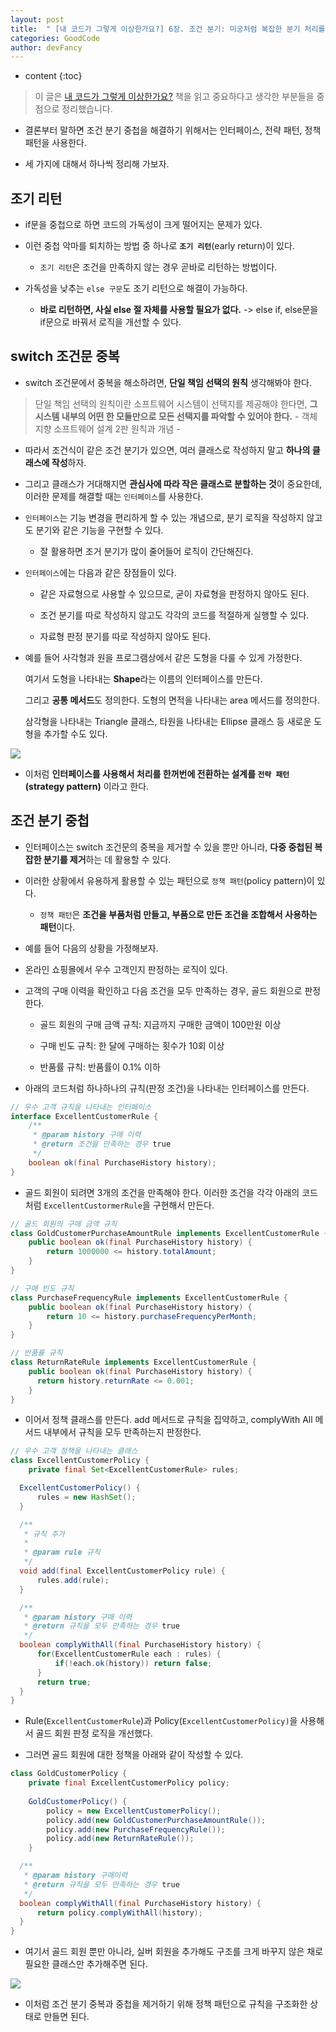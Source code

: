 ```yaml
---
layout: post
title:  " [내 코드가 그렇게 이상한가요?] 6장. 조건 분기: 미궁처럼 복잡한 분기 처리를 무너뜨리는 방법 "
categories: GoodCode
author: devFancy
---
```

* content
{:toc}

> 이 글은 [내 코드가 그렇게 이상한가요?](https://product.kyobobook.co.kr/detail/S000202521361) 책을 읽고 중요하다고 생각한 부분들을 중점으로 정리했습니다.

* 결론부터 말하면 조건 분기 중첩을 해결하기 위해서는 인터페이스, 전략 패턴, 정책 패턴을 사용한다.

* 세 가지에 대해서 하나씩 정리해 가보자.

## 조기 리턴

* if문을 중첩으로 하면 코드의 가독성이 크게 떨어지는 문제가 있다.

* 이런 중첩 악마를 퇴치하는 방법 중 하나로 **`조기 리턴`**(early return)이 있다.

    * `조기 리턴`은 조건을 만족하지 않는 경우 곧바로 리턴하는 방법이다.

* 가독성을 낮추는 `else 구문`도 조기 리턴으로 해결이 가능하다.

    * **바로 리턴하면, 사실 else 절 자체를 사용할 필요가 없다.** -> else if, else문을 if문으로 바꿔서 로직을 개선할 수 있다.

## switch 조건문 중복

* switch 조건문에서 중복을 해소하려면, **단일 책임 선택의 원칙** 생각해봐야 한다.

> 단일 책임 선택의 원칙이란 소프트웨어 시스템이 선택지를 제공해야 한다면, **그 시스템 내부의 어떤 한 모듈만으로 모든 선택지를 파악할 수 있어야 한다.** - 객체 지향 소프트웨어 설계 2판 원칙과 개념 -

* 따라서 조건식이 같은 조건 분기가 있으면, 여러 클래스로 작성하지 말고 **하나의 클래스에 작성**하자.

* 그리고 클래스가 거대해지면 **관심사에 따라 작은 클래스로 분할하는 것**이 중요한데, 이러한 문제를 해결할 때는 `인터페이스`를 사용한다.

* `인터페이스`는 기능 변경을 편리하게 할 수 있는 개념으로, 분기 로직을 작성하지 않고도 분기와 같은 기능을 구현할 수 있다.

    * 잘 활용하면 조거 분기가 많이 줄어들어 로직이 간단해진다.

* `인터페이스`에는 다음과 같은 장점들이 있다.

    * 같은 자료형으로 사용할 수 있으므로, 굳이 자료형을 판정하지 않아도 된다.

    * 조건 분기를 따로 작성하지 않고도 각각의 코드를 적절하게 실행할 수 있다.

    * 자료형 판정 분기를 따로 작성하지 않아도 된다.

* 예를 들어 사각형과 원을 프로그램상에서 같은 도형을 다룰 수 있게 가정한다.

    여기서 도형을 나타내는 **Shape**라는 이름의 인터페이스를 만든다.

    그리고 **공통 메서드**도 정의한다. 도형의 면적을 나타내는 area 메서드를 정의한다.

    삼각형을 나타내는 Triangle 클래스, 타원을 나타내는 Ellipse 클래스 등 새로운 도형을 추가할 수도 있다.

![](/assets/img/goodcode/Is-My-Code-That-Weird-6-1.png)

* 이처럼 **인터페이스를 사용해서 처리를 한꺼번에 전환하는 설계를 `전략 패턴`(strategy pattern)** 이라고 한다.

## 조건 분기 중첩

* 인터페이스는 switch 조건문의 중복을 제거할 수 있을 뿐만 아니라, **다중 중첩된 복잡한 분기를 제거**하는 데 활용할 수 있다.

* 이러한 상황에서 유용하게 활용할 수 있는 패턴으로 `정책 패턴`(policy pattern)이 있다.

    * `정책 패턴`은 **조건을 부품처럼 만들고, 부품으로 만든 조건을 조합해서 사용하는 패턴**이다.

* 예를 들어 다음의 상황을 가정해보자.

* 온라인 쇼핑몰에서 우수 고객인지 판정하는 로직이 있다.

* 고객의 구매 이력을 확인하고 다음 조건을 모두 만족하는 경우, 골드 회원으로 판정한다.

    * 골드 회원의 구매 금액 규칙: 지금까지 구매한 금액이 100만원 이상

    * 구매 빈도 규칙: 한 달에 구매하는 횟수가 10회 이상

    * 반품률 규칙: 반품률이 0.1% 이하

* 아래의 코드처럼 하나하나의 규칙(판정 조건)을 나타내는 인터페이스를 만든다.

```java
// 우수 고객 규칙을 나타내는 인터페이스
interface ExcellentCustomerRule {
    /**
     * @param history 구매 이력
     * @return 조건을 만족하는 경우 true
     */
    boolean ok(final PurchaseHistory history);
}
```

* 골드 회원이 되려면 3개의 조건을 만족해야 한다. 이러한 조건을 각각 아래의 코드처럼 `ExcellentCustormerRule`을 구현해서 만든다.

```java
// 골드 회원의 구매 금액 규칙
class GoldCustomerPurchaseAmountRule implements ExcellentCustomerRule {
    public boolean ok(final PurchaseHistory history) {
        return 1000000 <= history.totalAmount;
    }
}

// 구매 빈도 규칙
class PurchaseFrequencyRule implements ExcellentCustomerRule {
    public boolean ok(final PurchaseHistory history) {
        return 10 <= history.purchaseFrequencyPerMonth;
    }
}

// 반품률 규칙
class ReturnRateRule implements ExcellentCustomerRule {
    public boolean ok(final PurchaseHistory history) {
      return history.returnRate <= 0.001;
    }
}
```

* 이어서 정책 클래스를 만든다. add 메서드로 규칙을 집약하고, complyWith All 메서드 내부에서 규칙을 모두 만족하는지 판정한다.

```java
// 우수 고객 정책을 나타내는 클래스
class ExcellentCustomerPolicy {
    private final Set<ExcellentCustomerRule> rules;

  ExcellentCustomerPolicy() {
      rules = new HashSet();
  }

  /**
   * 규칙 추가
   * 
   * @param rule 규칙
   */
  void add(final ExcellentCustomerPolicy rule) {
      rules.add(rule);
  }

  /**
   * @param history 구매 이력
   * @return 규칙을 모두 만족하는 경우 true
   */
  boolean complyWithAll(final PurchaseHistory history) {
      for(ExcellentCustomerRule each : rules) {
          if(!each.ok(history)) return false;
      }
      return true;
  }
}
```

* Rule(`ExcellentCustomerRule`)과 Policy(`ExcellentCustomerPolicy)`을 사용해서 골드 회원 판정 로직을 개선했다.

* 그러면 골드 회원에 대한 정책을 아래와 같이 작성할 수 있다.

```java
class GoldCustomerPolicy {
    private final ExcellentCustomerPolicy policy;
    
    GoldCustomerPolicy() {
        policy = new ExcellentCustomerPolicy();
        policy.add(new GoldCustomerPurchaseAmountRule());
        policy.add(new PurchaseFrequencyRule());
        policy.add(new ReturnRateRule());
    }

  /**
   * @param history 구매이력
   * @return 규칙을 모두 만족하는 경우 true
   */
  boolean complyWithAll(final PurchaseHistory history) {
      return policy.complyWithAll(history);
  }
}
```

* 여기서 골드 회원 뿐만 아니라, 실버 회원을 추가해도 구조를 크게 바꾸지 않은 채로 필요한 클래스만 추가해주면 된다.

![](/assets/img/goodcode/Is-My-Code-That-Weird-6-2.png)

* 이처럼 조건 분기 중복과 중첩을 제거하기 위해 정책 패턴으로 규칙을 구조화한 상태로 만들면 된다.
